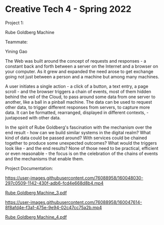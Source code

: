# Creative Tech 4 - Spring 2022

Project 1: 

Rube Goldberg Machine 

Teammate: 

Yining Gao

The Web was built around the concept of requests and responses - a constant back and forth between a server on the Internet and a browser on your computer. As it grew and expanded the need arose to get exchange going not just between a person and a machine but among many machines.

A user initiates a single action - a click of a button, a text entry, a page scroll - and the browser triggers a chain of events, most of them hidden behind the veil of the Cloud, to pass around some data from one server to another, like a ball in a pinball machine. The data can be used to request other data, to trigger different responses from servers, to capture more data. It can be formatted, rearranged, displayed in different contexts, - juxtaposed with other data.

In the spirit of Rube Goldberg's fascination with the mechanism over the end result - how can we build similar systems in the digital realm? What kind of data could be passed around? With services could be chained together to produce some unexpected outcomes? What would the triggers look like - and the end results? None of those need to be practical, efficient or even reasonable - the focus is on the celebration of the chains of events and the mechanisms that enable them.


Project Documentation:


https://user-images.githubusercontent.com/76088958/160048030-297c0509-1142-430f-adb6-fcd4e668d8b4.mp4


[Rube Goldberg Machine_3.pdf](https://github.com/bshaekos/SP22creativetech4/files/8347008/Rube.Goldberg.Machine_3.pdf)


https://user-images.githubusercontent.com/76088958/160047614-8f8afd4e-f3a1-475e-9e94-02c47cc75a2b.mp4


[Rube Goldberg Machine_4.pdf](https://github.com/bshaekos/SP22creativetech4/files/8347009/Rube.Goldberg.Machine_4.pdf)
